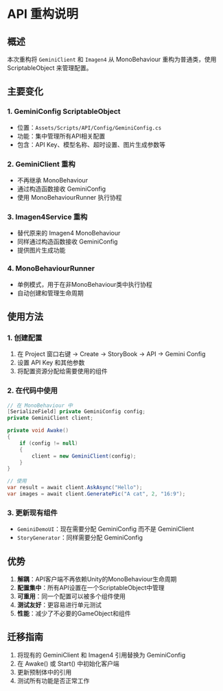 # API 重构说明

## 概述

本次重构将 `GeminiClient` 和 `Imagen4` 从 MonoBehaviour 重构为普通类，使用 ScriptableObject 来管理配置。

## 主要变化

### 1. GeminiConfig ScriptableObject
- 位置：`Assets/Scripts/API/Config/GeminiConfig.cs`
- 功能：集中管理所有API相关配置
- 包含：API Key、模型名称、超时设置、图片生成参数等

### 2. GeminiClient 重构
- 不再继承 MonoBehaviour
- 通过构造函数接收 GeminiConfig
- 使用 MonoBehaviourRunner 执行协程

### 3. Imagen4Service 重构
- 替代原来的 Imagen4 MonoBehaviour
- 同样通过构造函数接收 GeminiConfig
- 提供图片生成功能

### 4. MonoBehaviourRunner
- 单例模式，用于在非MonoBehaviour类中执行协程
- 自动创建和管理生命周期

## 使用方法

### 1. 创建配置
1. 在 Project 窗口右键 → Create → StoryBook → API → Gemini Config
2. 设置 API Key 和其他参数
3. 将配置资源分配给需要使用的组件

### 2. 在代码中使用
```csharp
// 在 MonoBehaviour 中
[SerializeField] private GeminiConfig config;
private GeminiClient client;

private void Awake()
{
    if (config != null)
    {
        client = new GeminiClient(config);
    }
}

// 使用
var result = await client.AskAsync("Hello");
var images = await client.GeneratePic("A cat", 2, "16:9");
```

### 3. 更新现有组件
- `GeminiDemoUI`：现在需要分配 GeminiConfig 而不是 GeminiClient
- `StoryGenerator`：同样需要分配 GeminiConfig

## 优势

1. **解耦**：API客户端不再依赖Unity的MonoBehaviour生命周期
2. **配置集中**：所有API设置在一个ScriptableObject中管理
3. **可重用**：同一个配置可以被多个组件使用
4. **测试友好**：更容易进行单元测试
5. **性能**：减少了不必要的GameObject和组件

## 迁移指南

1. 将现有的 GeminiClient 和 Imagen4 引用替换为 GeminiConfig
2. 在 Awake() 或 Start() 中初始化客户端
3. 更新预制体中的引用
4. 测试所有功能是否正常工作
